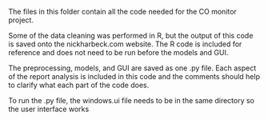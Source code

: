 The files in this folder contain all the code needed for the CO monitor project.

Some of the data cleaning was performed in R, but the output of this code is saved onto the nickharbeck.com website. The R code is included for reference and does not need to be run before the models and GUI.

The preprocessing, models, and GUI are saved as one .py file. Each aspect of the report analysis is included in this code and the comments should help to clarify what each part of the code does.

To run the .py file, the windows.ui file needs to be in the same directory so the user interface works
